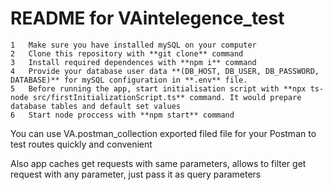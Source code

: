 # README for VAintelegence_test

	1	Make sure you have installed mySQL on your computer
	2	Clone this repository with **git clone** command
	3	Install required dependences with **npm i** command
	4	Provide your database user data **(DB_HOST, DB_USER, DB_PASSWORD, DATABASE)** for mySQL configuration in **.env** file. 
	5	Before running the app, start initialisation script with **npx ts-node src/firstInitializationScript.ts** command. It would prepare database tables and default set values
	6	Start node proccess with **npm start** command

You can use VA.postman_collection exported filed file for your Postman to test routes quickly and convenient

Also app caches get requests with same parameters, allows to filter get request with any parameter, just pass it as query parameters
